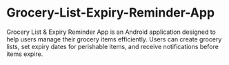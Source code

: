 # Grocery-List-Expiry-Reminder-App
Grocery List &amp; Expiry Reminder App is an Android application designed to help users manage their grocery items efficiently. Users can create grocery lists, set expiry dates for perishable items, and receive notifications before items expire.
